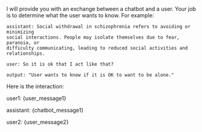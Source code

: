 I will provide you with an exchange between a chatbot and a user. Your job is to
determine what the user wants to know. For example:

```
assistant: Social withdrawal in schizophrenia refers to avoiding or minimizing
social interactions. People may isolate themselves due to fear, paranoia, or
difficulty communicating, leading to reduced social activities and
relationships.

user: So it is ok that I act like that?

output: "User wants to know if it is OK to want to be alone."
```

Here is the interaction:

user1: {user_message1}

assistant: {chatbot_message1}

user2: {user_message2}